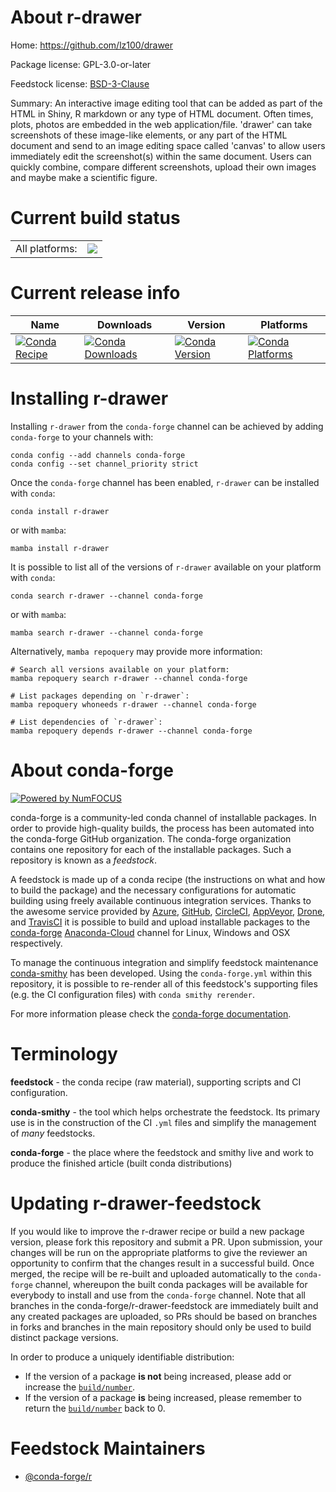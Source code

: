 About r-drawer
==============

Home: https://github.com/lz100/drawer

Package license: GPL-3.0-or-later

Feedstock license: [BSD-3-Clause](https://github.com/conda-forge/r-drawer-feedstock/blob/main/LICENSE.txt)

Summary: An interactive image editing tool that can be added as part of the HTML in Shiny, R markdown or any type of HTML document. Often times, plots, photos are embedded in the web application/file. 'drawer' can take screenshots of these image-like elements, or any part of the HTML document and send to an image editing space called 'canvas' to allow users immediately edit the screenshot(s) within the same document. Users can quickly combine, compare different screenshots, upload their own images and maybe make a scientific figure.

Current build status
====================


<table><tr><td>All platforms:</td>
    <td>
      <a href="https://dev.azure.com/conda-forge/feedstock-builds/_build/latest?definitionId=12943&branchName=main">
        <img src="https://dev.azure.com/conda-forge/feedstock-builds/_apis/build/status/r-drawer-feedstock?branchName=main">
      </a>
    </td>
  </tr>
</table>

Current release info
====================

| Name | Downloads | Version | Platforms |
| --- | --- | --- | --- |
| [![Conda Recipe](https://img.shields.io/badge/recipe-r--drawer-green.svg)](https://anaconda.org/conda-forge/r-drawer) | [![Conda Downloads](https://img.shields.io/conda/dn/conda-forge/r-drawer.svg)](https://anaconda.org/conda-forge/r-drawer) | [![Conda Version](https://img.shields.io/conda/vn/conda-forge/r-drawer.svg)](https://anaconda.org/conda-forge/r-drawer) | [![Conda Platforms](https://img.shields.io/conda/pn/conda-forge/r-drawer.svg)](https://anaconda.org/conda-forge/r-drawer) |

Installing r-drawer
===================

Installing `r-drawer` from the `conda-forge` channel can be achieved by adding `conda-forge` to your channels with:

```
conda config --add channels conda-forge
conda config --set channel_priority strict
```

Once the `conda-forge` channel has been enabled, `r-drawer` can be installed with `conda`:

```
conda install r-drawer
```

or with `mamba`:

```
mamba install r-drawer
```

It is possible to list all of the versions of `r-drawer` available on your platform with `conda`:

```
conda search r-drawer --channel conda-forge
```

or with `mamba`:

```
mamba search r-drawer --channel conda-forge
```

Alternatively, `mamba repoquery` may provide more information:

```
# Search all versions available on your platform:
mamba repoquery search r-drawer --channel conda-forge

# List packages depending on `r-drawer`:
mamba repoquery whoneeds r-drawer --channel conda-forge

# List dependencies of `r-drawer`:
mamba repoquery depends r-drawer --channel conda-forge
```


About conda-forge
=================

[![Powered by
NumFOCUS](https://img.shields.io/badge/powered%20by-NumFOCUS-orange.svg?style=flat&colorA=E1523D&colorB=007D8A)](https://numfocus.org)

conda-forge is a community-led conda channel of installable packages.
In order to provide high-quality builds, the process has been automated into the
conda-forge GitHub organization. The conda-forge organization contains one repository
for each of the installable packages. Such a repository is known as a *feedstock*.

A feedstock is made up of a conda recipe (the instructions on what and how to build
the package) and the necessary configurations for automatic building using freely
available continuous integration services. Thanks to the awesome service provided by
[Azure](https://azure.microsoft.com/en-us/services/devops/), [GitHub](https://github.com/),
[CircleCI](https://circleci.com/), [AppVeyor](https://www.appveyor.com/),
[Drone](https://cloud.drone.io/welcome), and [TravisCI](https://travis-ci.com/)
it is possible to build and upload installable packages to the
[conda-forge](https://anaconda.org/conda-forge) [Anaconda-Cloud](https://anaconda.org/)
channel for Linux, Windows and OSX respectively.

To manage the continuous integration and simplify feedstock maintenance
[conda-smithy](https://github.com/conda-forge/conda-smithy) has been developed.
Using the ``conda-forge.yml`` within this repository, it is possible to re-render all of
this feedstock's supporting files (e.g. the CI configuration files) with ``conda smithy rerender``.

For more information please check the [conda-forge documentation](https://conda-forge.org/docs/).

Terminology
===========

**feedstock** - the conda recipe (raw material), supporting scripts and CI configuration.

**conda-smithy** - the tool which helps orchestrate the feedstock.
                   Its primary use is in the construction of the CI ``.yml`` files
                   and simplify the management of *many* feedstocks.

**conda-forge** - the place where the feedstock and smithy live and work to
                  produce the finished article (built conda distributions)


Updating r-drawer-feedstock
===========================

If you would like to improve the r-drawer recipe or build a new
package version, please fork this repository and submit a PR. Upon submission,
your changes will be run on the appropriate platforms to give the reviewer an
opportunity to confirm that the changes result in a successful build. Once
merged, the recipe will be re-built and uploaded automatically to the
`conda-forge` channel, whereupon the built conda packages will be available for
everybody to install and use from the `conda-forge` channel.
Note that all branches in the conda-forge/r-drawer-feedstock are
immediately built and any created packages are uploaded, so PRs should be based
on branches in forks and branches in the main repository should only be used to
build distinct package versions.

In order to produce a uniquely identifiable distribution:
 * If the version of a package **is not** being increased, please add or increase
   the [``build/number``](https://docs.conda.io/projects/conda-build/en/latest/resources/define-metadata.html#build-number-and-string).
 * If the version of a package **is** being increased, please remember to return
   the [``build/number``](https://docs.conda.io/projects/conda-build/en/latest/resources/define-metadata.html#build-number-and-string)
   back to 0.

Feedstock Maintainers
=====================

* [@conda-forge/r](https://github.com/conda-forge/r/)

